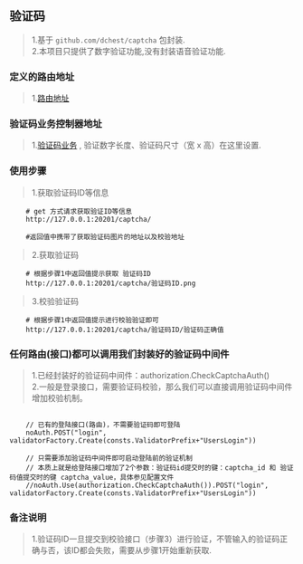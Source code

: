 ##    验证码      
> 1.基于 `github.com/dchest/captcha` 包封装.    
> 2.本项目只提供了数字验证功能,没有封装语音验证功能.    

###   定义的路由地址         
>   1.[路由地址](../routers/web.go)    

###   验证码业务控制器地址         
>   1.[验证码业务](../app/http/controller/chaptcha/chaptcha.go) , 验证数字长度、验证码尺寸（宽 x 高）在这里设置.       

###   使用步骤       
>   1.获取验证码ID等信息  
```code
    # get 方式请求获取验证ID等信息
    http://127.0.0.1:20201/captcha/
    
    #返回值中携带了获取验证码图片的地址以及校验地址

```
>   2.获取验证码    
```code
    # 根据步骤1中返回值提示获取 验证码ID  
    http://127.0.0.1:20201/captcha/验证码ID.png
```     
     
>   3.校验验证码    
```code
    # 根据步骤1中返回值提示进行校验验证即可  
    http://127.0.0.1:20201/captcha/验证码ID/验证码正确值  
```   

###   任何路由(接口)都可以调用我们封装好的验证码中间件  
> 1.已经封装好的验证码中间件：authorization.CheckCaptchaAuth()  
> 2.一般是登录接口，需要验证码校验，那么我们可以直接调用验证码中间件增加校验机制。
```code  

    // 已有的登陆接口(路由)，不需要验证码即可登陆
    noAuth.POST("login", validatorFactory.Create(consts.ValidatorPrefix+"UsersLogin"))
    
    // 只需要添加验证码中间件即可启动登陆前的验证机制
    // 本质上就是给登陆接口增加了2个参数：验证码id提交时的键：captcha_id 和 验证码值提交时的键 captcha_value，具体参见配置文件
    //noAuth.Use(authorization.CheckCaptchaAuth()).POST("login", validatorFactory.Create(consts.ValidatorPrefix+"UsersLogin"))

```

###   备注说明      
>   1.验证码ID一旦提交到校验接口（步骤3）进行验证，不管输入的验证码正确与否，该ID都会失败，需要从步骤1开始重新获取.    
  
